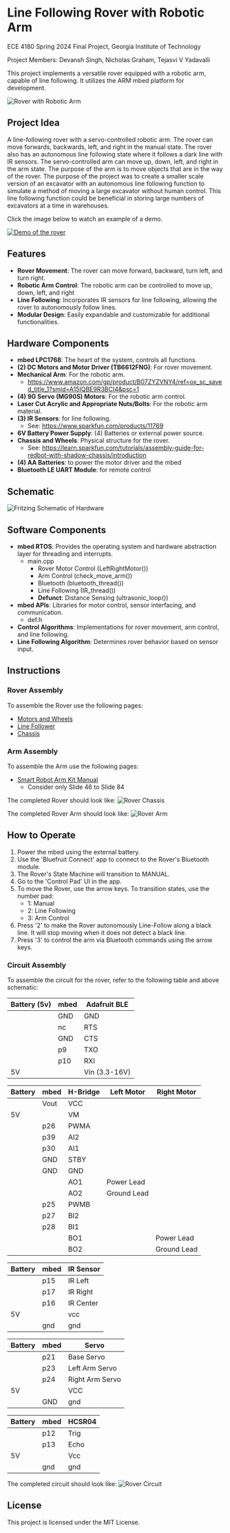 # Line Following Rover with Robotic Arm
ECE 4180 Spring 2024 Final Project, Georgia Institute of Technology

Project Members: Devansh Singh, Nicholas Graham, Tejasvi V Yadavalli

This project implements a versatile rover equipped with a robotic arm, capable of line following. It utilizes the ARM mbed platform for development.


![Rover with Robotic Arm](rover_with_arm.jpg)

## Project Idea
A line-following rover with a servo-controlled robotic arm. The rover can move forwards, backwards, left, and right in the manual state. The rover also has an autonomous line following state where it follows a dark line with IR sensors. The servo-controlled arm can move up, down, left, and right in the arm state. The purpose of the arm is to move objects that are in the way of the rover. The purpose of the project was to create a smaller scale version of an excavator with an autonomous line following function to simulate a method of moving a large excavator without human control. This line following function could be beneficial in storing large numbers of excavators at a time in warehouses.

Click the image below to watch an example of a demo.

[![Demo of the rover](https://img.youtube.com/vi/iLrC0BIVass/maxresdefault.jpg)](https://www.youtube.com/watch?v=iLrC0BIVass)


## Features

- **Rover Movement**: The rover can move forward, backward, turn left, and turn right.
- **Robotic Arm Control**: The robotic arm can be controlled to move up, down, left, and right
- **Line Following**: Incorporates IR sensors for line following, allowing the rover to autonomously follow lines.
- **Modular Design**: Easily expandable and customizable for additional functionalities.

## Hardware Components

- **mbed LPC1768**: The heart of the system, controls all functions.
- **(2) DC Motors and Motor Driver (TB6612FNG)**: For rover movement.
- **Mechanical Arm**: For the robotic arm.
  - https://www.amazon.com/gp/product/B07ZYZVNY4/ref=ox_sc_saved_title_1?smid=A15IQBE9R3BCI4&psc=1
- **(4) 9G Servo (MG90S) Motors**: For the robotic arm control.
- **Laser Cut Acrylic and Appropriate Nuts/Bolts**: For the robotic arm material.
- **(3) IR Sensors**: for line following.
  - See: https://www.sparkfun.com/products/11769
- **6V Battery Power Supply**: (4) Batteries or external power source.
- **Chassis and Wheels**: Physical structure for the rover.
  - See: https://learn.sparkfun.com/tutorials/assembly-guide-for-redbot-with-shadow-chassis/introduction
- **(4) AA Batteries**: to power the motor driver and the mbed
- **Bluetooth LE UART Module**: for remote control

## Schematic

![Fritzing Schematic of Hardware](4180_Diagram_bb.png)


## Software Components

- **mbed RTOS**: Provides the operating system and hardware abstraction layer for threading and interrupts.
  - main.cpp
    - Rover Motor Control (LeftRightMotor())
    - Arm Control (check_move_arm())
    - Bluetooth (bluetooth_thread())
    - Line Following (IR_thread())
    - **Defunct**: Distance Sensing (ultrasonic_loop())
- **mbed APIs**: Libraries for motor control, sensor interfacing, and communication.
  - def.h
- **Control Algorithms**: Implementations for rover movement, arm control, and line following.
- **Line Following Algorithm**: Determines rover behavior based on sensor input.

## Instructions

### Rover Assembly
To assemble the Rover use the following pages:
- [Motors and Wheels](https://learn.sparkfun.com/tutorials/assembly-guide-for-redbot-with-shadow-chassis/2-motors-and-wheels)
- [Line Follower](https://learn.sparkfun.com/tutorials/assembly-guide-for-redbot-with-shadow-chassis/3-line-follower)
- [Chassis](https://learn.sparkfun.com/tutorials/assembly-guide-for-redbot-with-shadow-chassis/5-chassis)

### Arm Assembly
To assemble the Arm use the following pages:
- [Smart Robot Arm Kit Manual](https://www.dropbox.com/sh/8c8xaqfsh8jiyel/AACQizMHrRqQSzIDUiasagWTa/LAFVIN%20Smart%20Robot%20Arm%20Kit?dl=0&preview=Smart+Robot+Arm+Kit.pdf&subfolder_nav_tracking=1)
  - Consider only Slide 46 to Slide 84

The completed Rover should look like:
![Rover Chassis](rover_chassis.JPG)

The completed Rover Arm should look like:
![Rover Arm](rover_arm.JPG)

## How to Operate
1. Power the mbed using the external battery.
2. Use the 'Bluefruit Connect' app to connect to the Rover's Bluetooth module.
3. The Rover's State Machine will transition to MANUAL.
4. Go to the 'Control Pad' UI in the app.
5. To move the Rover, use the arrow keys. To transition states, use the number pad:
   - 1: Manual
   - 2: Line Following
   - 3: Arm Control
6. Press '2' to make the Rover autonomously Line-Follow along a black line. It will stop moving when it does not detect a black line.
7. Press '3' to control the arm via Bluetooth commands using the arrow keys.

### Circuit Assembly
To assemble the circuit for the rover, refer to the following table and above schematic:

| Battery (5v) | mbed | Adafruit BLE |
|--------------|------|--------------|
|              | GND  | GND          |
|              | nc   | RTS          |
|              | GND  | CTS          |
|              | p9   | TXO          |
|              | p10  | RXI          |
| 5V           |      | Vin (3.3-16V)|

| Battery | mbed | H-Bridge | Left Motor  | Right Motor |
|---------|------|----------|-------------|-------------|
|         | Vout | VCC      |             |             |
| 5V      |      | VM       |             |             |
|         | p26  | PWMA     |             |             |
|         | p39  | AI2      |             |             |
|         | p30  | AI1      |             |             |
|         | GND  | STBY     |             |             |
|         | GND  | GND      |             |             |
|         |      | AO1      | Power Lead  |             |
|         |      | AO2      | Ground Lead |             |
|         | p25  | PWMB     |             |             |
|         | p27  | BI2      |             |             |
|         | p28  | BI1      |             |             |
|         |      | BO1      |             | Power Lead  |
|         |      | BO2      |             | Ground Lead |

| Battery | mbed | IR Sensor |
|---------|------|-----------|
|         | p15  | IR Left   |
|         | p17  | IR Right  |
|         | p16  | IR Center |
| 5V      |      | vcc       |
|         | gnd  | gnd       |

| Battery | mbed | Servo          |
|---------|------|----------------|
|         | p21  | Base Servo     |
|         | p23  | Left Arm Servo |
|         | p24  | Right Arm Servo|
| 5V      |      | VCC            |
|         | GND  | gnd            |

| Battery | mbed | HCSR04 |
|---------|------|--------|
|         | p12  | Trig   |
|         | p13  | Echo   |
| 5V      |      | Vcc    |
|         | gnd  | gnd    |

The completed circuit should look like:
![Rover Circuit](rover_circuit.JPG)


## License

This project is licensed under the MIT License.
